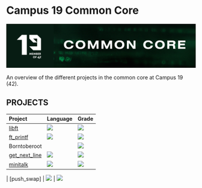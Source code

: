 # Campus 19 Common Core
![common-core-header](https://github.com/P-Claus/19-common-core/blob/main/common-core-header.png)

An overview of the different projects in the common core at Campus 19 (42).

## PROJECTS
<div>

| Project | Language | Grade |
| :--- | :--- | :--- |
| [libft](https://github.com/P-Claus/libft) | <img src="https://img.shields.io/github/languages/top/P-Claus/libft?" /> | <img src="https://img.shields.io/badge/125%20%2F%20100%20-success" />
| [ft_printf](https://github.com/P-Claus/ft_printf) | <img src="https://img.shields.io/github/languages/top/P-Claus/ft_printf?" /> | <img src="https://img.shields.io/badge/100%20%2F%20100%20-success" />
|Borntoberoot |  | <img src="https://img.shields.io/badge/115%20%2F%20100%20-success" /> 
| [get_next_line](https://github.com/P-Claus/get_next_line) | <img src="https://img.shields.io/github/languages/top/P-Claus/get_next_line?" /> | <img src="https://img.shields.io/badge/125%20%2F%20100%20-success" />
| [minitalk](https://github.com/P-Claus/minitalk) | <img src="https://img.shields.io/github/languages/top/P-Claus/minitalk?" /> | <img src="https://img.shields.io/badge/ongoing-orange" />


| [push_swap] | <img src="#" /> | <img src="https://img.shields.io/badge/ongoing-orange" />


</div>

